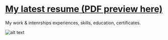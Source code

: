 # [My latest resume (PDF preview here)](https://github.com/jovana-marceta/resume/blob/master/Jovana%20Mar%C4%8Deta%20CV.pdf) 

My work & intenrships experiences, skills, education, certificates.

![alt text](https://imgur.com/131dea2e-16c4-47b7-a1b5-b99afdadb017)
